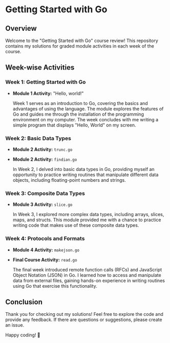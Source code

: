 # Getting Started with Go

## Overview

Welcome to the "Getting Started with Go" course review! This repository contains my solutions for graded module activities in each week of the course.

## Week-wise Activities

### Week 1: Getting Started with Go

- **Module 1 Activity:** "Hello, world!"

    Week 1 serves as an introduction to Go, covering the basics and advantages of using the language. The module explores the features of Go and guides me through the installation of the programming environment on my computer. The week concludes with me writing a simple program that displays "Hello, World" on my screen.

### Week 2: Basic Data Types

- **Module 2 Activity:** `trunc.go`
- **Module 2 Activity:** `findian.go`

    In Week 2, I delved into basic data types in Go, providing myself an opportunity to practice writing routines that manipulate different data objects, including floating-point numbers and strings.

### Week 3: Composite Data Types

- **Module 3 Activity:** `slice.go`

    In Week 3, I explored more complex data types, including arrays, slices, maps, and structs. This module provided me with a chance to practice writing code that makes use of these composite data types.

### Week 4: Protocols and Formats

- **Module 4 Activity:** `makejson.go`
- **Final Course Activity:** `read.go`

    The final week introduced remote function calls (RFCs) and JavaScript Object Notation (JSON) in Go. I learned how to access and manipulate data from external files, gaining hands-on experience in writing routines using Go that exercise this functionality.

## Conclusion

Thank you for checking out my solutions! Feel free to explore the code and provide any feedback. If there are questions or suggestions, please create an issue.

Happy coding! 🚀
